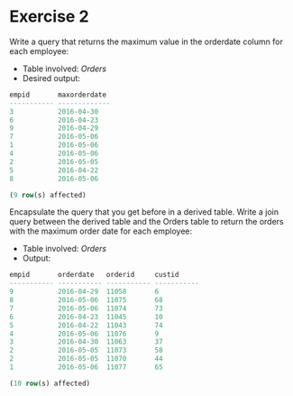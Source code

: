 # Exercise 2

Write a query that returns the maximum value in the orderdate column for each employee:

* Table involved: *Orders*
* Desired output:

```sql
empid       maxorderdate
----------- -------------
3           2016-04-30
6           2016-04-23
9           2016-04-29
7           2016-05-06
1           2016-05-06
4           2016-05-06
2           2016-05-05
5           2016-04-22
8           2016-05-06

(9 row(s) affected)
```

Encapsulate the query that you get before in a derived table. Write a join query between the derived table and the Orders table to return the orders with the maximum order date for each employee:

* Table involved: *Orders*
* Output:

```sql
empid       orderdate   orderid     custid
----------- ----------- ----------- -----------
9           2016-04-29  11058       6
8           2016-05-06  11075       68
7           2016-05-06  11074       73
6           2016-04-23  11045       10
5           2016-04-22  11043       74
4           2016-05-06  11076       9
3           2016-04-30  11063       37
2           2016-05-05  11073       58
2           2016-05-05  11070       44
1           2016-05-06  11077       65

(10 row(s) affected)
```
